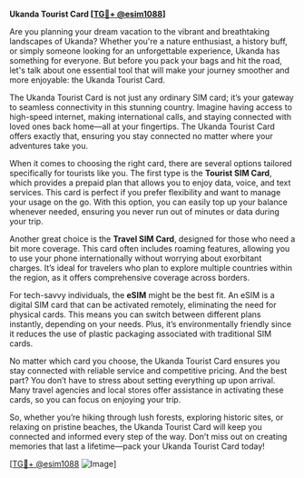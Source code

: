 **Ukanda Tourist Card [[TG💪+ @esim1088](https://t.me/s/esim1088)]**

Are you planning your dream vacation to the vibrant and breathtaking landscapes of Ukanda? Whether you're a nature enthusiast, a history buff, or simply someone looking for an unforgettable experience, Ukanda has something for everyone. But before you pack your bags and hit the road, let's talk about one essential tool that will make your journey smoother and more enjoyable: the Ukanda Tourist Card.

The Ukanda Tourist Card is not just any ordinary SIM card; it’s your gateway to seamless connectivity in this stunning country. Imagine having access to high-speed internet, making international calls, and staying connected with loved ones back home—all at your fingertips. The Ukanda Tourist Card offers exactly that, ensuring you stay connected no matter where your adventures take you.

When it comes to choosing the right card, there are several options tailored specifically for tourists like you. The first type is the **Tourist SIM Card**, which provides a prepaid plan that allows you to enjoy data, voice, and text services. This card is perfect if you prefer flexibility and want to manage your usage on the go. With this option, you can easily top up your balance whenever needed, ensuring you never run out of minutes or data during your trip.

Another great choice is the **Travel SIM Card**, designed for those who need a bit more coverage. This card often includes roaming features, allowing you to use your phone internationally without worrying about exorbitant charges. It’s ideal for travelers who plan to explore multiple countries within the region, as it offers comprehensive coverage across borders.

For tech-savvy individuals, the **eSIM** might be the best fit. An eSIM is a digital SIM card that can be activated remotely, eliminating the need for physical cards. This means you can switch between different plans instantly, depending on your needs. Plus, it’s environmentally friendly since it reduces the use of plastic packaging associated with traditional SIM cards.

No matter which card you choose, the Ukanda Tourist Card ensures you stay connected with reliable service and competitive pricing. And the best part? You don’t have to stress about setting everything up upon arrival. Many travel agencies and local stores offer assistance in activating these cards, so you can focus on enjoying your trip.

So, whether you’re hiking through lush forests, exploring historic sites, or relaxing on pristine beaches, the Ukanda Tourist Card will keep you connected and informed every step of the way. Don’t miss out on creating memories that last a lifetime—pack your Ukanda Tourist Card today!

[[TG💪+ @esim1088](https://t.me/s/esim1088) ![Image](https://i.postimg.cc/Y0z9fWf4/image.png)]